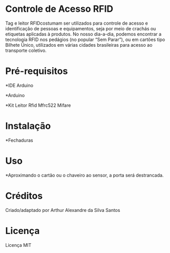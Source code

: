 # Controle de Acesso RFID
Tag e leitor RFIDcostumam ser utilizados para controle de acesso e identificação de pessoas e equipamentos, seja por meio de crachás ou etiquetas aplicadas à produtos. No nosso dia-a-dia, podemos encontrar a tecnologia RFID nos pedágios (no popular “Sem Parar”), ou em cartões tipo Bilhete Único, utilizados em várias cidades brasileiras para acesso ao transporte coletivo.

# Pré-requisitos
*IDE Arduino

*Arduino

*Kit Leitor Rfid Mfrc522 Mifare

# Instalação
*Fechaduras

# Uso
*Aproximando o cartão ou o chaveiro ao sensor, a porta será destrancada.

# Créditos
Criado/adaptado por Arthur Alexandre da Silva Santos 

# Licença 
Licença MIT
